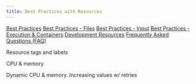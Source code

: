 ```yaml
---
title: Best Practices with Resources
---
```


[Best Practices](best_practices.md)
[Best Practices - Files](best_practices_files.md)
[Best Practices - Input](best_practices_input.md)
[Best Practices - Execution & Containers](best_practices_container.md)
[Development Resources](development_resources.md)
[Frequently Asked Questions (FAQ)](faq.md)

Resource tags and labels

CPU & memory

Dynamic CPU & memory. Increasing values w/ retries